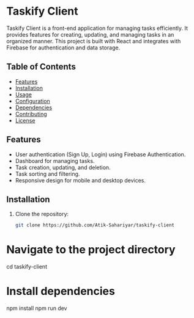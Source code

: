 # Taskify Client

Taskify Client is a front-end application for managing tasks efficiently. It provides features for creating, updating, and managing tasks in an organized manner. This project is built with React and integrates with Firebase for authentication and data storage.

## Table of Contents

- [Features](#features)
- [Installation](#installation)
- [Usage](#usage)
- [Configuration](#configuration)
- [Dependencies](#dependencies)
- [Contributing](#contributing)
- [License](#license)

## Features

- User authentication (Sign Up, Login) using Firebase Authentication.
- Dashboard for managing tasks.
- Task creation, updating, and deletion.
- Task sorting and filtering.
- Responsive design for mobile and desktop devices.

## Installation

1. Clone the repository:

   ```bash
   git clone https://github.com/Atik-Sahariyar/taskify-client

# Navigate to the project directory

   cd taskify-client

# Install dependencies
   npm install
   npm run dev
